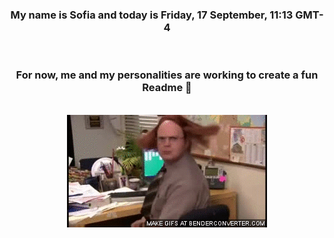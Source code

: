 


<div align="center">
<h3 >My name is Sofia and today is Friday, 17 September, 11:13 GMT-4</h3><br>
<h3 >For now, me and my personalities are working to create a fun Readme 👋
</h3><br>
<img src='img/dwight.gif' alt='working...'/>
</div>
